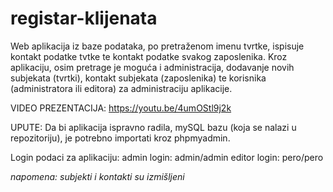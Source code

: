 # registar-klijenata
Web aplikacija iz baze podataka, po pretraženom imenu tvrtke, ispisuje kontakt podatke tvtke te kontakt podatke svakog zaposlenika.
Kroz aplikaciju, osim pretrage je moguća i administracija, dodavanje novih subjekata (tvrtki), kontakt subjekata (zaposlenika) te korisnika (administratora ili editora) za administraciju aplikacije.

VIDEO PREZENTACIJA: https://youtu.be/4umOStl9j2k

UPUTE:
Da bi aplikacija ispravno radila, mySQL bazu (koja se nalazi u repozitoriju), je potrebno importati kroz phpmyadmin.

Login podaci za aplikaciju:
admin login: admin/admin
editor login: pero/pero

*napomena: subjekti i kontakti su izmišljeni*
